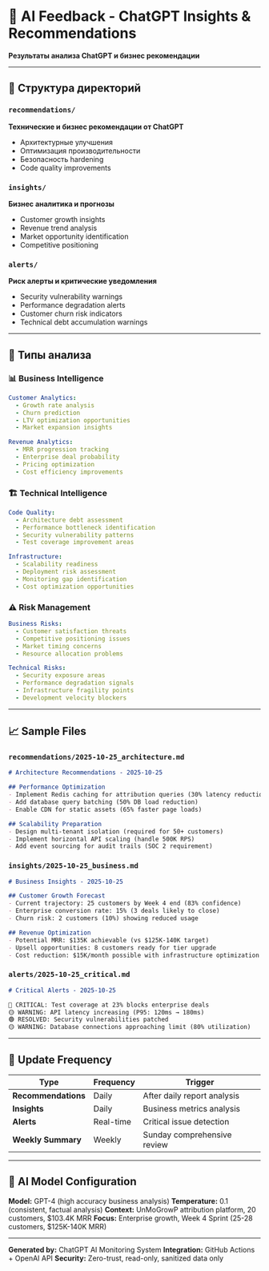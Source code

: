 # 🤖 AI Feedback - ChatGPT Insights & Recommendations

**Результаты анализа ChatGPT и бизнес рекомендации**

---

## 📁 Структура директорий

### `recommendations/`
**Технические и бизнес рекомендации от ChatGPT**
- Архитектурные улучшения
- Оптимизация производительности
- Безопасность hardening
- Code quality improvements

### `insights/`
**Бизнес аналитика и прогнозы**
- Customer growth insights
- Revenue trend analysis
- Market opportunity identification
- Competitive positioning

### `alerts/`
**Риск алерты и критические уведомления**
- Security vulnerability warnings
- Performance degradation alerts
- Customer churn risk indicators
- Technical debt accumulation warnings

---

## 🎯 Типы анализа

### 📊 Business Intelligence
```yaml
Customer Analytics:
  - Growth rate analysis
  - Churn prediction
  - LTV optimization opportunities
  - Market expansion insights

Revenue Analytics:
  - MRR progression tracking
  - Enterprise deal probability
  - Pricing optimization
  - Cost efficiency improvements
```

### 🏗️ Technical Intelligence
```yaml
Code Quality:
  - Architecture debt assessment
  - Performance bottleneck identification
  - Security vulnerability patterns
  - Test coverage improvement areas

Infrastructure:
  - Scalability readiness
  - Deployment risk assessment
  - Monitoring gap identification
  - Cost optimization opportunities
```

### ⚠️ Risk Management
```yaml
Business Risks:
  - Customer satisfaction threats
  - Competitive positioning issues
  - Market timing concerns
  - Resource allocation problems

Technical Risks:
  - Security exposure areas
  - Performance degradation signals
  - Infrastructure fragility points
  - Development velocity blockers
```

---

## 📈 Sample Files

### `recommendations/2025-10-25_architecture.md`
```markdown
# Architecture Recommendations - 2025-10-25

## Performance Optimization
- Implement Redis caching for attribution queries (30% latency reduction)
- Add database query batching (50% DB load reduction)
- Enable CDN for static assets (65% faster page loads)

## Scalability Preparation
- Design multi-tenant isolation (required for 50+ customers)
- Implement horizontal API scaling (handle 500K RPS)
- Add event sourcing for audit trails (SOC 2 requirement)
```

### `insights/2025-10-25_business.md`
```markdown
# Business Insights - 2025-10-25

## Customer Growth Forecast
- Current trajectory: 25 customers by Week 4 end (83% confidence)
- Enterprise conversion rate: 15% (3 deals likely to close)
- Churn risk: 2 customers (10%) showing reduced usage

## Revenue Optimization
- Potential MRR: $135K achievable (vs $125K-140K target)
- Upsell opportunities: 8 customers ready for tier upgrade
- Cost reduction: $15K/month possible with infrastructure optimization
```

### `alerts/2025-10-25_critical.md`
```markdown
# Critical Alerts - 2025-10-25

🔴 CRITICAL: Test coverage at 23% blocks enterprise deals
🟡 WARNING: API latency increasing (P95: 120ms → 180ms)
🟢 RESOLVED: Security vulnerabilities patched
🟡 WARNING: Database connections approaching limit (80% utilization)
```

---

## 🔄 Update Frequency

| Type | Frequency | Trigger |
|------|-----------|---------|
| **Recommendations** | Daily | After daily report analysis |
| **Insights** | Daily | Business metrics analysis |
| **Alerts** | Real-time | Critical issue detection |
| **Weekly Summary** | Weekly | Sunday comprehensive review |

---

## 🤖 AI Model Configuration

**Model:** GPT-4 (high accuracy business analysis)
**Temperature:** 0.1 (consistent, factual analysis)
**Context:** UnMoGrowP attribution platform, 20 customers, $103.4K MRR
**Focus:** Enterprise growth, Week 4 Sprint (25-28 customers, $125K-140K MRR)

---

**Generated by:** ChatGPT AI Monitoring System
**Integration:** GitHub Actions + OpenAI API
**Security:** Zero-trust, read-only, sanitized data only